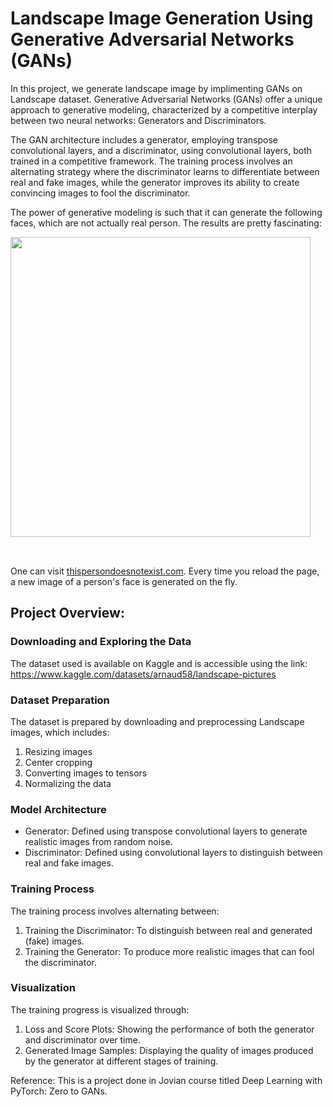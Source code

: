# Landscape Image Generation Using Generative Adversarial Networks (GANs)

In this project, we generate landscape image by implimenting GANs on Landscape dataset. Generative Adversarial Networks (GANs) offer a unique approach to generative modeling, characterized by a competitive interplay between two neural networks: Generators and Discriminators. 


The GAN architecture includes a generator, employing transpose convolutional layers, and a discriminator, using convolutional layers, both trained in a competitive framework. The training process involves an alternating strategy where the discriminator learns to differentiate between real and fake images, while the generator improves its ability to create convincing images to fool the discriminator. 

The power of generative modeling is such that it can generate the following faces, which are not actually real person. The results are pretty fascinating:

<img src="https://imgix.bustle.com/inverse/4b/17/8f/0e/cf91/4506/99c7/e6a491c5d4ac/these-people-are-not-real--they-were-produced-by-our-generator-that-allows-control-over-different-a.png" style="width:480px; margin-bottom:32px"/>

One can visit [thispersondoesnotexist.com](https://thispersondoesnotexist.com). Every time you reload the page, a new image of a person's face is generated on the fly.


## Project Overview:
### Downloading and Exploring the Data
The dataset used is available on Kaggle and is accessible using the link: https://www.kaggle.com/datasets/arnaud58/landscape-pictures

### Dataset Preparation
The dataset is prepared by downloading and preprocessing Landscape images, which includes:

1. Resizing images
2. Center cropping
3. Converting images to tensors
4. Normalizing the data


### Model Architecture
* Generator: Defined using transpose convolutional layers to generate realistic images from random noise.
* Discriminator: Defined using convolutional layers to distinguish between real and fake images.


### Training Process
The training process involves alternating between:

1. Training the Discriminator: To distinguish between real and generated (fake) images.
2. Training the Generator: To produce more realistic images that can fool the discriminator.


### Visualization
The training progress is visualized through:

1. Loss and Score Plots: Showing the performance of both the generator and discriminator over time.
2. Generated Image Samples: Displaying the quality of images produced by the generator at different stages of training.

Reference:
This is a project done in Jovian course titled Deep Learning with PyTorch: Zero to GANs.



